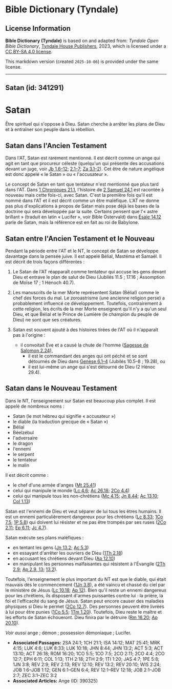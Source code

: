 # Bible Dictionary (Tyndale)

## License Information

**Bible Dictionary (Tyndale)** is based on and adapted from: _Tyndale Open Bible Dictionary_, [Tyndale House Publishers](https://tyndaleopenresources.com/), 2023, which is licensed under a [CC BY-SA 4.0 license](https://creativecommons.org/licenses/by-sa/4.0/legalcode.en).

This markdown version (created `2025-10-06`) is provided under the same license.



--------------------------------

## Satan (id: 341291)

Satan
=====

Être spirituel qui s'oppose à Dieu. Satan cherche à arrêter les plans de Dieu et à entraîner son peuple dans la rébellion.

Satan dans l'Ancien Testament
-----------------------------

Dans l'AT, Satan est rarement mentionné. Il est décrit comme un ange qui agit en tant que procureur céleste (quelqu'un qui présente des accusations devant un juge, voir [Jb 1\.6–12](https://ref.ly/Job1:6-Job1:12); [2\.1–7](https://ref.ly/Job2:1-Job2:7); [Za 3\.1–2](https://ref.ly/Zech3:1-Zech3:2)). Cet être de nature angélique est donc appelé « le Satan » ou « l'accusateur ».

Le concept de Satan en tant que tentateur n'est mentionné que plus tard dans l'AT. Dans [1 Chroniques 21\.1](https://ref.ly/1Chr21:1), l'histoire de [2 Samuel 24\.1](https://ref.ly/2Sam24:1) est racontée à nouveau mais cette fois\-ci, avec Satan. C'est la première fois qu'il est nommé dans l'AT et il est décrit comme un être maléfique. L'AT ne donne pas plus d'explications à propos de Satan mais pose déjà les bases de la doctrine qui sera développée par la suite. Certains pensent que l'« astre brillant » (traduit en latin « Lucifer », voir Bible Ostervald) dans [Ésaïe 14\.12](https://ref.ly/Isa14:12) parle de Satan, mais la référence est en fait au roi de Babylone.

Satan entre l'Ancien Testament et le Nouveau
--------------------------------------------

Pendant la période entre l'AT et le NT, le concept de Satan se développe davantage dans la pensée juive. Il est appelé Bélial, Mastéma et Samaël. Il est décrit de trois façons différentes :

1. Le Satan de l'AT réapparaît comme tentateur qui accuse les gens devant Dieu et entrave le plan de salut de Dieu (Jubilés 11\.5 ; 17\.16 ; Assomption de Moïse 17 ; 1 Hénoch 40\.7\).
2. Les manuscrits de la mer Morte représentent Satan (Bélial) comme le chef des forces du mal. Le zoroastrisme (une ancienne religion perse) a probablement influencé ce développement. Toutefois, contrairement à cette religion, les écrits de la mer Morte enseignent qu'il n'y a qu'un seul Dieu, et que Bélial et le Prince de Lumière (le champion du peuple de Dieu) ne sont que ses créatures.
3. Satan est souvent ajouté à des histoires tirées de l'AT où il n'apparaît pas à l'origine :

    * il convoitait Ève et a causé la chute de l'homme ([Sagesse de Salomon 2\.24](https://ref.ly/Wis2:24)),
        * il est le commandant des anges qui ont péché et se sont détournés de Dieu dans [Genèse 6\.1–4](https://ref.ly/Gen6:1-Gen6:4) (Jubilés 10\.5–8 ; 19\.28\), ou
        * il est lui\-même un ange qui s'est détourné de Dieu (2 Hénoc 29\.4\).

Satan dans le Nouveau Testament
-------------------------------

Dans le NT, l'enseignement sur Satan est beaucoup plus complet. Il est appelé de nombreux noms :

* Satan (le mot hébreu qui signifie « accusateur »)
* le diable (la traduction grecque de « Satan »)
* Bélial
* Béelzébul
* l'adversaire
* le dragon
* l'ennemi
* le serpent
* le tentateur
* le malin

Il est décrit comme :

* le chef d'une armée d'anges ([Mt 25\.41](https://ref.ly/Matt25:41))
* celui qui manipule le monde ([Lc 4\.6](https://ref.ly/Luke4:6); [Ac 26\.18](https://ref.ly/Acts26:18); [2Co 4\.4](https://ref.ly/2Cor4:4))
* celui qui manipule tous les non\-chrétiens ([Mc 4\.15](https://ref.ly/Mark4:15); [Jn 8\.44](https://ref.ly/John8:44); [Ac 13\.10](https://ref.ly/Acts13:10); [Col 1\.13](https://ref.ly/Col1:13))

Satan est l'ennemi de Dieu et veut séparer de lui tous les êtres humains. Il est un ennemi particulièrement dangereux pour les chrétiens ([Lc 8\.33](https://ref.ly/Luke8:33); [1Co 7\.5](https://ref.ly/1Cor7:5); [1P 5\.8](https://ref.ly/1Pet5:8)) qui doivent lui résister et ne pas être trompés par ses ruses ([2Co 2\.11](https://ref.ly/2Cor2:11); [Ep 6\.11](https://ref.ly/Eph6:11); [Jc 4\.7](https://ref.ly/Jas4:7)).

Satan exécute ses plans maléfiques :

* en tentant les gens ([Jn 13\.2](https://ref.ly/John13:2); [Ac 5\.3](https://ref.ly/Acts5:3))
* en essayant d'arrêter les ouvriers de Dieu ([1Th 2\.18](https://ref.ly/1Thess2:18))
* en accusant les chrétiens devant Dieu ([Ap 12\.10](https://ref.ly/Rev12:10))
* en manipulant les personnes malfaisantes qui résistent à l'Évangile ([2Th 2\.9](https://ref.ly/2Thess2:9); [Ap 2\.9, 13](https://ref.ly/Rev2:9,Rev2:13); [13\.2](https://ref.ly/Rev13:2)).

Toutefois, l'enseignement le plus important du NT est que le diable, qui était mauvais dès le commencement ([1Jn 3\.8](https://ref.ly/1John3:8)), a été vaincu et chassé du ciel par le ministère de Jésus ([Lc 10\.18](https://ref.ly/Luke10:18); [Ap 12](https://ref.ly/Rev12:1-Rev12:18)). Bien qu'il reste un ennemi dangereux pour les chrétiens, ils disposent d'armes puissantes contre lui : la prière, la foi et l'efficacité du sang de Jésus. Satan peut encore causer des maladies physiques si Dieu le permet ([2Co 12\.7](https://ref.ly/2Cor12:7)). Des personnes peuvent être livrées à lui pour être punies ([1Co 5\.5](https://ref.ly/1Cor5:5); [1Tm 1\.20](https://ref.ly/1Tim1:20)). Toutefois, Dieu reste le maître et les efforts de Satan échoueront. Dieu finira par le détruire ([Rm 16\.20](https://ref.ly/Rom16:20); [Ap 20\.10](https://ref.ly/Rev20:10)).

*Voir aussi* ange ; démon ; possession démoniaque ; Lucifer.

* **Associated Passages:** 2SA 24:1; 1CH 21:1; ISA 14:12; MAT 25:41; MRK 4:15; LUK 4:6; LUK 8:33; LUK 10:18; JHN 8:44; JHN 13:2; ACT 5:3; ACT 13:10; ACT 26:18; ROM 16:20; 1CO 5:5; 1CO 7:5; 2CO 2:11; 2CO 4:4; 2CO 12:7; EPH 6:11; COL 1:13; 1TH 2:18; 2TH 2:9; 1TI 1:20; JAS 4:7; 1PE 5:8; 1JN 3:8; REV 2:9; REV 2:13; REV 12:10; REV 13:2; REV 20:10; WIS 2:24; JOB 1:6–JOB 1:12; GEN 6:1–GEN 6:4; REV 12:1–REV 12:18; JOB 2:1–JOB 2:7; ZEC 3:1–ZEC 3:2
* **Associated Articles:** Ange (ID: 390325)

